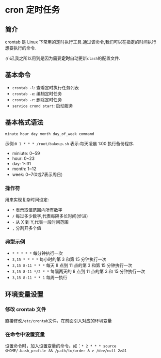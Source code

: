 # cron 定时任务

## 简介

crontab 是 Linux 下常用的定时执行工具.通过该命令,我们可以在指定的时间执行想要执行的命令. 

*小记*,我之所以用到是因为需要**定时**自动更新`clash`的配置文件.

## 基本命令

- `crontab -l`: 查看定时执行任务列表
- `crontab -e`: 编辑定时任务
- `crontab -r`: 删除定时任务
- `service crond start`: 启动服务

## 基本格式语法

`minute hour day month day_of_week command`

示例:`0 1 * * * /root/bakeup.sh` 表示:每天凌晨 1:00 执行备份程序.

- miniute: 0~59
- hour: 0~23
- day: 1~31
- month: 1~12
- week: 0~7(0或7表示周日)

### 操作符
用来实现复杂时间设定:    

- `*` 表示取值范围内所有数字
- `/` 每过多少数字,代表每隔多长时间(步进)
- `-` 从 X 到 Y,代表一段时间范围
- `,` 分割开多个值

### 典型示例

- `* * * * *` 每分钟执行一次
- `3,15 * * * *` 每小时的第 3 和第 15 分钟执行一次
- `3,15 8-11 * * *` 每天 8 点到 11 点的第 3 和第 15 分钟执行一次
- `3,15 8-11 */2 * *` 每隔两天的 8 点到 11 点的第 3 和 15 分钟执行一次
- `3,15 8-11 * * 1` 每周一执行

## 环境变量设置

### 修改 crontab 文件

直接修改`/etc/crontab`文件，在前面引入对应的环境变量

### 在命令中设置变量

设置命令时，加入设置变量的命令，如：`* 2 * * * source $HOME/.bash_profile && /path/to/order & > /dev/null 2>&1`
